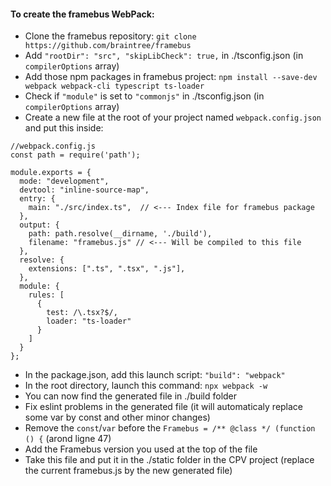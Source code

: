 #### To create the framebus WebPack:

* Clone the framebus repository: `git clone https://github.com/braintree/framebus`
* Add `"rootDir": "src", "skipLibCheck": true,` in ./tsconfig.json (in `compilerOptions` array)
* Add those npm packages in framebus project: `npm install --save-dev webpack webpack-cli typescript ts-loader`
* Check if `"module"` is set to `"commonjs"` in ./tsconfig.json (in `compilerOptions` array)
* Create a new file at the root of your project named `webpack.config.json` and put this inside:
 
```
//webpack.config.js
const path = require('path');

module.exports = {
  mode: "development",
  devtool: "inline-source-map",
  entry: {
    main: "./src/index.ts",  // <--- Index file for framebus package
  },
  output: {
    path: path.resolve(__dirname, './build'),
    filename: "framebus.js" // <--- Will be compiled to this file
  },
  resolve: {
    extensions: [".ts", ".tsx", ".js"],
  },
  module: {
    rules: [
      { 
        test: /\.tsx?$/,
        loader: "ts-loader"
      }
    ]
  }
};

```


* In the package.json, add this launch script: `"build": "webpack"`
* In the root directory, launch this command: `npx webpack -w`
* You can now find the generated file in ./build folder
* Fix eslint problems in the generated file (it will automaticaly replace some var by const and other minor changes)
* Remove the `const`/`var` before the `Framebus = /** @class */ (function () {` (arond ligne 47)
* Add the Framebus version you used at the top of the file
* Take this file and put it in the ./static folder in the CPV project (replace the current framebus.js by the new generated file)

